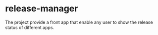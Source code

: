 # release-manager

The project provide a front app that enable any user to show the release status of different apps.

